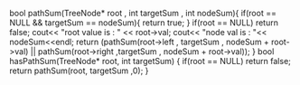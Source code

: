 bool pathSum(TreeNode* root , int targetSum , int nodeSum){
if(root == NULL && targetSum == nodeSum){
return true;
}
if(root == NULL) return false;
cout<< "root value is : " << root->val;
cout<< "node val is : "<< nodeSum<<endl;
return (pathSum(root->left , targetSum , nodeSum + root->val) ||
pathSum(root->right ,targetSum , nodeSum + root->val));
}
bool hasPathSum(TreeNode* root, int targetSum) {
if(root == NULL) return false;
return pathSum(root, targetSum ,0);
}